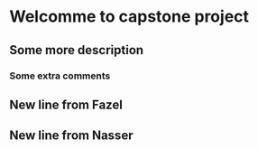 # Welcomme to capstone project
## Some more description
### Some extra comments
## New line from Fazel
## New line from Nasser